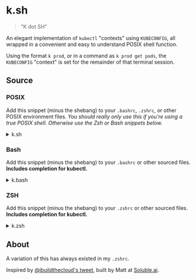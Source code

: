 # k.sh

> "K dot SH"

An elegant implementation of `kubectl` "contexts" using `KUBECONFIG`,
all wrapped in a convenient and easy to understand POSIX shell function.

Using the format `k prod`, or in a command as `k prod get pods`, the
`KUBECONFIG` "context" is set for the remainder of that terminal session.

## Source

### POSIX

Add this snippet (minus the shebang) to your `.bashrc`, `.zshrc`, or other
POSIX environment files. *You should really only use this if you're using a
true POSIX shell. Otherwise use the Zsh or Bash snippets below.*

<details><summary>k.sh</summary>
<p>

```sh
#!/bin/sh

# kubectl wrapper to switch KUBECONFIG environments.
k() {
  if [[ "${1}" == 'yourenv' ]]; then
    KUBECONFIG="${HOME}/.kube/configs/yourenv"
    shift
    kubectl "${@}"
  else
    kubectl "${@}"
  fi
}
```

</p>
</details>

### Bash

Add this snippet (minus the shebang) to your `.bashrc` or other sourced files.
**Includes completion for kubectl.**

<details><summary>k.bash</summary>
<p>

```bash
#!/bin/bash

# kubectl wrapper to switch KUBECONFIG environments.
k() {
  if [[ "${1}" == 'yourenv' ]]; then
    KUBECONFIG="${HOME}/.kube/configs/yourenv"
    shift
    kubectl "${@}"
  else
    kubectl "${@}"
  fi
}
compdef k='kubectl' # completion
```

</p>
</details>

### ZSH

Add this snippet (minus the shebang) to your `.zshrc` or other sourced files.
**Includes completion for kubectl.**

<details><summary>k.zsh</summary>
<p>

#### k.zsh

```zsh
#!/bin/zsh

# kubectl wrapper to switch KUBECONFIG environments.
k() {
  if [[ "${1}" == 'yourenv' ]]; then
    KUBECONFIG="${HOME}/.kube/configs/yourenv"
    shift
    kubectl "${@}"
  else
    kubectl "${@}"
  fi
}
compdef k='kubectl' # completion
```

</p>
</details>

## About

A variation of this has always existed in my `.zshrc`.

Inspired by [@ibuildthecloud's tweet](https://twitter.com/ibuildthecloud/status/1303329978088484869),
built by Matt at [Soluble.ai](https://www.soluble.ai).
